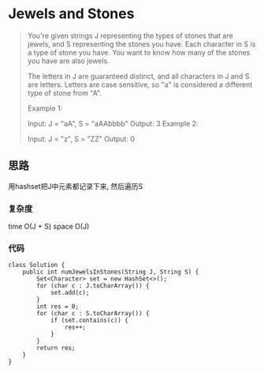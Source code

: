 # Jewels and Stones
> You're given strings J representing the types of stones that are jewels, and S representing the stones you have.  Each character in S is a type of stone you have.  You want to know how many of the stones you have are also jewels.
> 
> The letters in J are guaranteed distinct, and all characters in J and S are letters. Letters are case sensitive, so "a" is considered a different type of stone from "A".
> 
> Example 1:
> 
> Input: J = "aA", S = "aAAbbbb"
> Output: 3
> Example 2:
> 
> Input: J = "z", S = "ZZ"
> Output: 0

## 思路
用hashset把J中元素都记录下来, 然后遍历S
### 复杂度
time O(J + S) space O(J)

### 代码
```
class Solution {
    public int numJewelsInStones(String J, String S) {
        Set<Character> set = new HashSet<>();
        for (char c : J.toCharArray()) {
            set.add(c);
        }
        int res = 0;
        for (char c : S.toCharArray()) {
            if (set.contains(c)) {
                res++;
            }
        }
        return res;
    }
}
```